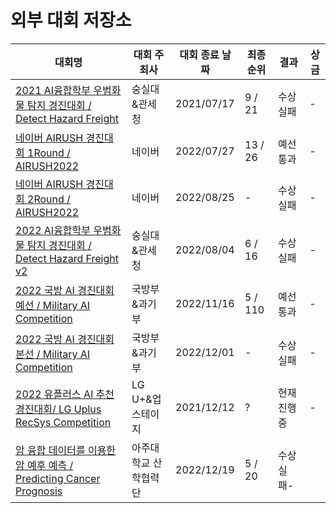 # 외부 대회 저장소

|대회명|대회 주최사|대회 종료 날짜|최종 순위| 결과 |상금|
|-|-|-|-|-|-|
|[2021 AI융합학부 우범화물 탐지 경진대회 / Detect Hazard Freight](./Detect%20Hazard%20Freight)|숭실대&관세청|2021/07/17|9 / 21|수상 실패|-|
|[네이버 AIRUSH 경진대회 1Round / AIRUSH2022](./AIRUSH2022)|네이버|2022/07/27|13 / 26|예선 통과|-|
|[네이버 AIRUSH 경진대회 2Round / AIRUSH2022](./AIRUSH2022)|네이버|2022/08/25|-|수상 실패|-|
|[2022 AI융합학부 우범화물 탐지 경진대회 / Detect Hazard Freight v2](./Detect%20Hazard%20Freight%20v2)|숭실대&관세청|2022/08/04|6 / 16|수상 실패|-|
|[2022 국방 AI 경진대회 예선 / Military AI Competition](https://github.com/lastdefiance20/Building_Change_Segmentation)|국방부&과기부|2022/11/16|5 / 110|예선 통과|-|
|[2022 국방 AI 경진대회 본선 / Military AI Competition](./)|국방부&과기부|2022/12/01|-|수상 실패|-|
|[2022 유플러스 AI 추천경진대회/ LG Uplus RecSys Competition](./)|LG U+&업스테이지|2021/12/12|?|현재 진행중|-|
|[암 융합 데이터를 이용한 암 예후 예측 / Predicting Cancer Prognosis](./Predicting%20Cancer%20Prognosis)|아주대학교 산학협력단|2022/12/19|5 / 20|수상 실패-|
